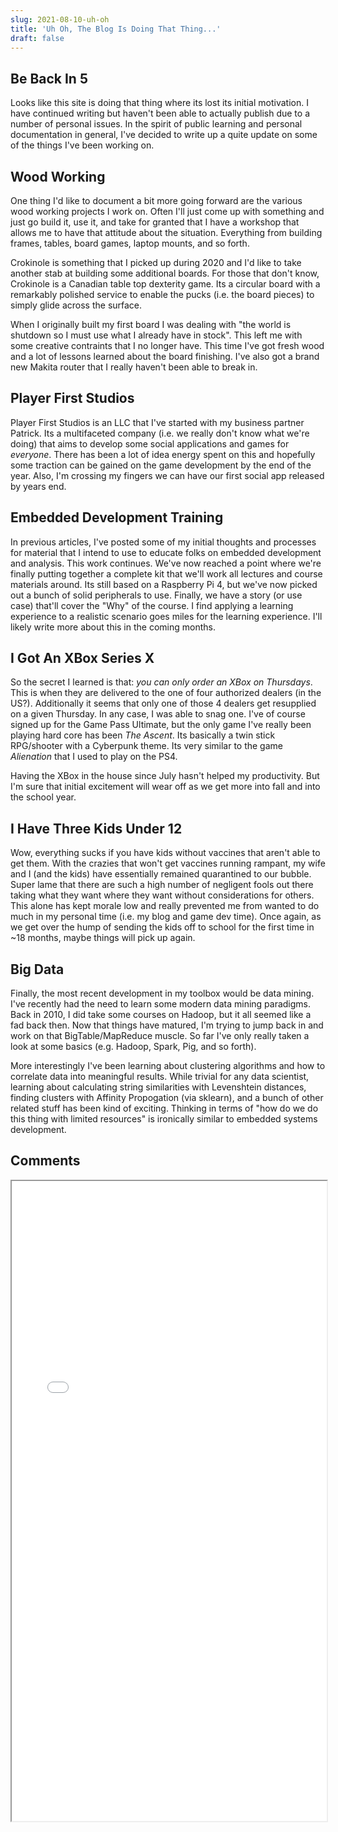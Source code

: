 ```yaml
---
slug: 2021-08-10-uh-oh
title: 'Uh Oh, The Blog Is Doing That Thing...'
draft: false
---
```


## Be Back In 5

Looks like this site is doing that thing where its lost its initial motivation. I have continued writing but haven't been able to actually publish due to a number of personal issues. In the spirit of public learning and personal documentation in general, I've decided to write up a quite update on some of the things I've been working on.

<!--truncate-->

## Wood Working

One thing I'd like to document a bit more going forward are the various wood working projects I work on. Often I'll just come up with something and just go build it, use it, and take for granted that I have a workshop that allows me to have that attitude about the situation. Everything from building frames, tables, board games, laptop mounts, and so forth. 

Crokinole is something that I picked up during 2020 and I'd like to take another stab at building some additional boards. For those that don't know, Crokinole is a Canadian table top dexterity game. Its a circular board with a remarkably polished service to enable the pucks (i.e. the board pieces) to simply glide across the surface.

When I originally built my first board I was dealing with "the world is shutdown so I must use what I already have in stock". This left me with some creative contraints that I no longer have. This time I've got fresh wood and a lot of lessons learned about the board finishing. I've also got a brand new Makita router that I really haven't been able to break in.

## Player First Studios

Player First Studios is an LLC that I've started with my business partner Patrick. Its a multifaceted company (i.e. we really don't know what we're doing) that aims to develop some social applications and games for _everyone_. There has been a lot of idea energy spent on this and hopefully some traction can be gained on the game development by the end of the year. Also, I'm crossing my fingers we can have our first social app released by years end.

## Embedded Development Training

In previous articles, I've posted some of my initial thoughts and processes for material that I intend to use to educate folks on embedded development and analysis. This work continues. We've now reached a point where we're finally putting together a complete kit that we'll work all lectures and course materials around. Its still based on a Raspberry Pi 4, but we've now picked out a bunch of solid peripherals to use. Finally, we have a story (or use case) that'll cover the "Why" of the course. I find applying a learning experience to a realistic scenario goes miles for the learning experience. I'll likely write more about this in the coming months.

## I Got An XBox Series X

So the secret I learned is that: _you can only order an XBox on Thursdays_. This is when they are delivered to the one of four authorized dealers (in the US?). Additionally it seems that only one of those 4 dealers get resupplied on a given Thursday. In any case, I was able to snag one. I've of course signed up for the Game Pass Ultimate, but the only game I've really been playing hard core has been _The Ascent_. Its basically a twin stick RPG/shooter with a Cyberpunk theme. Its very similar to the game _Alienation_ that I used to play on the PS4.

Having the XBox in the house since July hasn't helped my productivity. But I'm sure that initial excitement will wear off as we get more into fall and into the school year.

## I Have Three Kids Under 12

Wow, everything sucks if you have kids without vaccines that aren't able to get them. With the crazies that won't get vaccines running rampant, my wife and I (and the kids) have essentially remained quarantined to our bubble. Super lame that there are such a high number of negligent fools out there taking what they want where they want without considerations for others. This alone has kept morale low and really prevented me from wanted to do much in my personal time (i.e. my blog and game dev time). Once again, as we get over the hump of sending the kids off to school for the first time in ~18 months, maybe things will pick up again.

## Big Data

Finally, the most recent development in my toolbox would be data mining. I've recently had the need to learn some modern data mining paradigms. Back in 2010, I did take some courses on Hadoop, but it all seemed like a fad back then. Now that things have matured, I'm trying to jump back in and work on that BigTable/MapReduce muscle. So far I've only really taken a look at some basics (e.g. Hadoop, Spark, Pig, and so forth).

More interestingly I've been learning about clustering algorithms and how to correlate data into meaningful results. While trivial for any data scientist, learning about calculating string similarities with Levenshtein distances, finding clusters with Affinity Propogation (via sklearn), and a bunch of other related stuff has been kind of exciting. Thinking in terms of "how do we do this thing with limited resources" is ironically similar to embedded systems development.

## Comments

<iframe src="/comment-iframe.html" height="1024" width="100%" onLoad=""></iframe>